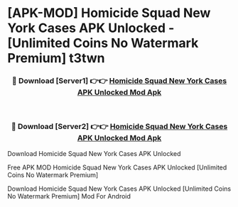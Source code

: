 # [APK-MOD] Homicide Squad  New York Cases APK Unlocked - [Unlimited Coins No Watermark Premium] t3twn



<div align="center">
<h3>🔴 Download [Server1] 👉👉 <a href="https://momento.my/?title=Homicide_Squad__New_York_Cases_APK_Unlocked">Homicide Squad  New York Cases APK Unlocked Mod Apk</a></h3><br>

<h3>🔴 Download [Server2] 👉👉 <a href="https://momento.my/?title=Homicide_Squad__New_York_Cases_APK_Unlocked">Homicide Squad  New York Cases APK Unlocked Mod Apk</a></h3>
</div>



Download Homicide Squad  New York Cases APK Unlocked 

Free APK MOD Homicide Squad  New York Cases APK Unlocked [Unlimited Coins No Watermark Premium]

Download Homicide Squad  New York Cases APK Unlocked [Unlimited Coins No Watermark Premium] Mod For Android
